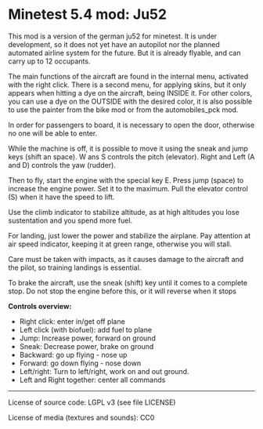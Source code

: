 Minetest 5.4 mod: Ju52
========================================

This mod is a version of the german ju52 for minetest.
It is under development, so it does not yet have an autopilot nor the planned automated
airline system for the future. But it is already flyable, and can carry up to 12 occupants.

The main functions of the aircraft are found in the internal menu, activated with the right click.
There is a second menu, for applying skins, but it only appears when hitting a dye on the aircraft,
being INSIDE it. For other colors, you can use a dye on the OUTSIDE with the desired color,
it is also possible to use the painter from the bike mod or from the automobiles_pck mod.

In order for passengers to board, it is necessary to open the door, otherwise no one will be able to enter.

While the machine is off, it is possible to move it using the sneak and jump keys (shift an space).
W ans S controls the pitch (elevator).
Right and Left (A and D) controls the yaw (rudder).

Then to fly, start the engine with the special key E. Press jump (space)
to increase the engine power. Set it to the maximum. Pull the elevator control (S)
when it have the speed to lift.

Use the climb indicator to stabilize altitude,
as at high altitudes you lose sustentation and you spend more fuel. 

For landing, just lower the power and stabilize the airplane. Pay attention at air speed
indicator, keeping it at green range, otherwise you will stall.

Care must be taken with impacts, as it causes damage to the aircraft and the pilot, 
so training landings is essential. 

To brake the aircraft, use the sneak (shift) key until it comes to a complete stop.
Do not stop the engine before this, or it will reverse when it stops 


**Controls overview:**
* Right click: enter in/get off plane
* Left click (with biofuel): add fuel to plane
* Jump: Increase power, forward on ground
* Sneak: Decrease power, brake on ground
* Backward: go up flying - nose up
* Forward: go down flying - nose down
* Left/right: Turn to left/right, work on and out ground.
* Left and Right together: center all commands


-----------------------
License of source code:
LGPL v3 (see file LICENSE) 

License of media (textures and sounds):
CC0


